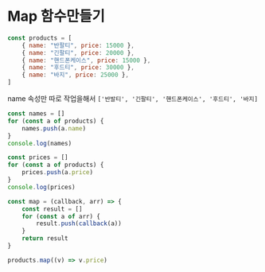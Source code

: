 # Map 함수만들기

```js
const products = [
    { name: "반팔티", price: 15000 },
    { name: "긴팔티", price: 20000 },
    { name: "핸드폰케이스", price: 15000 },
    { name: "후드티", price: 30000 },
    { name: "바지", price: 25000 },
]
```

name 속성만 따로 작업을해서
`['반발티', '긴팔티', '핸드폰케이스', '후드티', '바지]`

```js
const names = []
for (const a of products) {
    names.push(a.name)
}
console.log(names)
```

```js
const prices = []
for (const a of products) {
    prices.push(a.price)
}
console.log(prices)
```

```js
const map = (callback, arr) => {
    const result = []
    for (const a of arr) {
        result.push(callback(a))
    }
    return result
}

products.map((v) => v.price)
```
